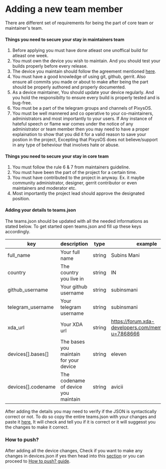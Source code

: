 # Adding a new team member #
There are different set of requirements for being the part of core team or maintainer's team.

#### Things you need to secure your stay in maintainers team ####
1. Before applying you must have done atleast one unoffical build for atleast one week.
2. You must own the device you wish to maintain. And you should test your builds properly before every release.
3. The device you maintain should follow the agreement mentioned [here](adding_a_new_device.md).
4. You must have a good knowledge of using git, github, gerrit. Also ensure all commits you made or about to make after being the part should be properly authored and properly documented.
5. As a device maintainer, You should update your device regularly. And you hold the responsibilty to ensure every build is properly tested and is bug-free.
6. You must be a part of the telegram groups and channels of PixysOS.
7. You must be well mannered and co operative to your co-maintainers, administrators and most importantly to your users. If Any instance of hateful speech or flame war comes under the notice of any administrator or team member then you may need to have a proper explaination to show that you did it for a valid reason to save your postion in the project, Excepting that PixysOS does not believe/support in any type of beheviour that involves hate or abuse.

#### Things you need to secure your stay in core team ####
1. You must follow the rule 6 & 7 from maintainers guideline.
2. You must have been the part of the project for a certain time.
3. You must have contributed to the project in anyway. Ex. it maybe community administrator, designer, gerrit contributor or even maintainers and moderator etc.
4. Most importantly the project lead should approve the designated position.

#### Adding your details to teams.json ####
The teams.json should be updated with all the needed informations as stated below.
To get started open teams.json and fill up these keys accordingly.

|key|description|type|example|needed|
--- | --- | --- | --- | ---
full_name|Your full name|string|Subins Mani|yes
country|The country you live in|string|IN|yes
github_username|Your github username|string|subinsmani|yes
telegram_username|Your telegram username|string|subinsmani|no
xda_url|Your XDA url|string|https://forum.xda-developers.com/member.php?u=7868666|no
devices[].bases[]|The bases you maintain for your device|string|eleven|yes
devices[].codename|The codename of device you maintain|string|avicii|yes

After adding the details you may need to verify if the JSON is syntactically correct or not. To do so copy the entire teams.json with your changes and paste it [here](https://jsonformatter.curiousconcept.com/), It will check and tell you if it is correct or it will suggesst you the changes to make it correct.

### How to push? ###
After adding all the device changes, Check if you want to make any changes in devices.json if yes then head into this [section](adding_a_new_device.md) or you can proceed to [How to push? guide](how_to_push.md).
